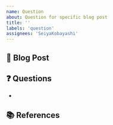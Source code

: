 ```yaml
---
name: Question
about: Question for specific blog post
title: ''
labels: 'question'
assignees: 'SeiyaKobayashi'
---
```


## 📝 Blog Post

<!-- Which blog post do you have questions for? -->

## ❓ Questions

<!-- Provide a list of your questions for the blog post. -->

- 

## 📚 References

<!-- A list of external links (if any) -->
